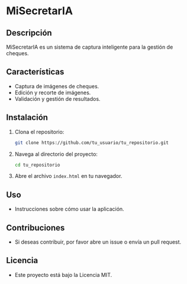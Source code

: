 # MiSecretarIA

## Descripción
MiSecretarIA es un sistema de captura inteligente para la gestión de cheques.

## Características
- Captura de imágenes de cheques.
- Edición y recorte de imágenes.
- Validación y gestión de resultados.

## Instalación
1. Clona el repositorio:
   ```bash
   git clone https://github.com/tu_usuario/tu_repositorio.git
   ```
2. Navega al directorio del proyecto:
   ```bash
   cd tu_repositorio
   ```
3. Abre el archivo `index.html` en tu navegador.

## Uso
- Instrucciones sobre cómo usar la aplicación.

## Contribuciones
- Si deseas contribuir, por favor abre un issue o envía un pull request.

## Licencia
- Este proyecto está bajo la Licencia MIT.